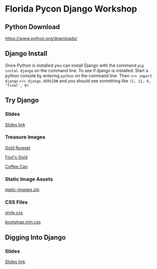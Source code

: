 # Florida Pycon Django Workshop

## Python Download
https://www.python.org/downloads/

## Django Install
Once Python is installed you can install Django with the command `pip instal django` on the command line.
To see if django is installed:
Start a python console by entering `python` on the command line. Then
`>>> import django`
`>>> django.VERSION` and you should see something like `(1, 11, 6, 'final', 0)`

## Try Django
### Slides
[Slides link](https://s3.amazonaws.com/courseware.codeschool.com/try_django/CodeSchool-TryDjango.pdf)

### Treasure Images
[Gold Nugget](https://s3.amazonaws.com/courseware.codeschool.com/try_django/images/treasuregram-gold-nugget.png)

[Fool's Gold](https://s3.amazonaws.com/courseware.codeschool.com/try_django/images/treasuregram-fools-gold.png)

[Coffee Can](https://s3.amazonaws.com/courseware.codeschool.com/try_django/images/treasuregram-coffee-can.png)

### Static Image Assets
[static-images.zip](https://s3.amazonaws.com/courseware.codeschool.com/try_django/static-images.zip)

### CSS Files
[style.css](https://raw.githubusercontent.com/sarahholderness/Florida-Pycon-Django-Workshop/master/Treasuregram/main_app/static/style.css)

[bootstrap.min.css](https://raw.githubusercontent.com/sarahholderness/Florida-Pycon-Django-Workshop/master/Treasuregram/main_app/static/bootstrap.min.css)

## Digging Into Django
### Slides
[Slides link](https://s3.amazonaws.com/courseware.codeschool.com/digging_into_django/slides/CodeSchool-DiggingIntoDjango.pdf)
